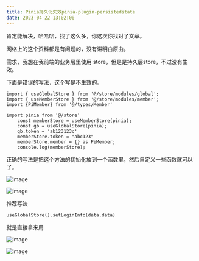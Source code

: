 ```yaml
---
title: Pinia持久化失效pinia-plugin-persistedstate
date: 2023-04-22 13:02:00
---
```


肯定能解决，哈哈哈，找了这么多，你这次你找对了文章。

网络上的这个资料都是有问题的，没有讲明白原由。

需求，我想在我前端的业务层里使用 store，但是是持久层store，不过没有生效。

下面是错误的写法，这个写是不生效的。

```
import { useGlobalStore } from '@/store/modules/global';
import { useMemberStore } from '@/store/modules/member';
import {PiMember} from '@/types/Member'

import pinia from '@/store'
    const memberStore = useMemberStore(pinia);
    const gb = useGlobalStore(pinia);
    gb.token = 'ab123123c'
    memberStore.token = "abc123"
    memberStore.member = {} as PiMember;
    console.log(memberStore);
```

正确的写法是把这个方法的初始化放到一个函数里，然后自定义一些函数就可以了。

![image](https://img2023.cnblogs.com/blog/2146100/202304/2146100-20230422125903802-1698584415.png)


![image](https://img2023.cnblogs.com/blog/2146100/202304/2146100-20230422125856202-1255631251.png)

推荐写法
```
useGlobalStore().setLoginInfo(data.data)
```
就是直接拿来用

![image](https://img2023.cnblogs.com/blog/2146100/202304/2146100-20230422130323173-1239680099.png)


![image](https://img2023.cnblogs.com/blog/2146100/202304/2146100-20230422130146743-1174290659.png)
